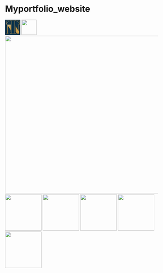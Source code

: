 # Myportfolio_website
<img src="TN.jpg" width= 50px height= 50px>
<img src="1.jpg" width= 50px height= 50px>
<img src="2.jpg" width= 1520px height= 520px>
<img src="3.jpg" width= 120px height= 120px>
<img src="4.jpg" width= 120px height= 120px>
<img src="5.jpg" width= 120px height= 120px>
<img src="6.jpg" width= 120px height= 120px>
<img src="7.jpg" width= 120px height= 120px>
